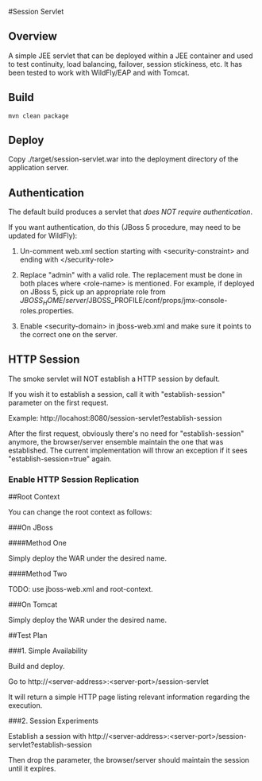 #Session Servlet

## Overview

A simple JEE servlet that can be deployed within a JEE container and used to test continuity, load balancing, failover, session stickiness, etc. It has been tested to work with WildFly/EAP and with Tomcat.

## Build

    mvn clean package
    
## Deploy
    
Copy ./target/session-servlet.war into the deployment directory of the application server.
    
## Authentication
    
The default build produces a servlet that *does NOT require authentication*.
    
If you want authentication, do this (JBoss 5 procedure, may need to be updated for WildFly):
    
1. Un-comment web.xml section starting with &lt;security-constraint&gt; and ending with &lt;/security-role&gt;
    
2. Replace "admin" with a valid role. The replacement must be done in both places where &lt;role-name&gt; is mentioned. For example, if deployed on JBoss 5, pick up an appropriate role from $JBOSS_HOME/server/$JBOSS_PROFILE/conf/props/jmx-console-roles.properties.
    
3. Enable &lt;security-domain&gt; in jboss-web.xml and make sure it points to the correct one on the server.
    
## HTTP Session

The smoke servlet will NOT establish a HTTP session by default.

If you wish it to establish a session, call it with "establish-session" parameter on the first request.

Example: http://locahost:8080/session-servlet?establish-session

After the first request, obviously there's no need for "establish-session" anymore, the browser/server ensemble maintain the one that was established. The current implementation will throw an exception if it sees "establish-session=true" again.

### Enable HTTP Session Replication

##Root Context

You can change the root context as follows:

###On JBoss

####Method One

Simply deploy the WAR under the desired name.

####Method Two

TODO: use jboss-web.xml and root-context.

###On Tomcat

Simply deploy the WAR under the desired name.

##Test Plan

###1. Simple Availability

Build and deploy. 

Go to http://&lt;server-address&gt;:&lt;server-port&gt;/session-servlet

It will return a simple HTTP page listing relevant information regarding the execution.

###2. Session Experiments

Establish a session with http://&lt;server-address&gt;:&lt;server-port&gt;/session-servlet?establish-session

Then drop the parameter, the browser/server should maintain the session until it expires.


    



